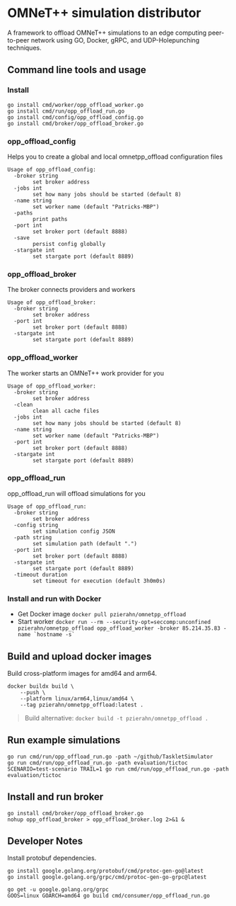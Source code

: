 # OMNeT++ simulation distributor

A framework to offload OMNeT++ simulations to an edge computing peer-to-peer network using GO, Docker, gRPC, and UDP-Holepunching techniques.

## Command line tools and usage

### Install

```shell
go install cmd/worker/opp_offload_worker.go
go install cmd/run/opp_offload_run.go
go install cmd/config/opp_offload_config.go
go install cmd/broker/opp_offload_broker.go
```

### opp_offload_config

Helps you to create a global and local omnetpp_offload configuration files

```
Usage of opp_offload_config:
  -broker string
        set broker address
  -jobs int
        set how many jobs should be started (default 8)
  -name string
        set worker name (default "Patricks-MBP")
  -paths
        print paths
  -port int
        set broker port (default 8888)
  -save
        persist config globally
  -stargate int
        set stargate port (default 8889)
```

### opp_offload_broker

The broker connects providers and workers

```
Usage of opp_offload_broker:
  -broker string
        set broker address
  -port int
        set broker port (default 8888)
  -stargate int
        set stargate port (default 8889)
```

### opp_offload_worker

The worker starts an OMNeT++ work provider for you

```
Usage of opp_offload_worker:
  -broker string
        set broker address
  -clean
        clean all cache files
  -jobs int
        set how many jobs should be started (default 8)
  -name string
        set worker name (default "Patricks-MBP")
  -port int
        set broker port (default 8888)
  -stargate int
        set stargate port (default 8889)
```

### opp_offload_run

opp_offload_run will offload simulations for you

```
Usage of opp_offload_run:
  -broker string
        set broker address
  -config string
        set simulation config JSON
  -path string
        set simulation path (default ".")
  -port int
        set broker port (default 8888)
  -stargate int
        set stargate port (default 8889)
  -timeout duration
        set timeout for execution (default 3h0m0s)
```

### Install and run with Docker

* Get Docker image ```docker pull pzierahn/omnetpp_offload```
* Start worker ```docker run --rm --security-opt=seccomp:unconfined pzierahn/omnetpp_offload opp_offload_worker -broker 85.214.35.83 -name `hostname -s` ```

## Build and upload docker images

Build cross-platform images for amd64 and arm64.

```shell
docker buildx build \
    --push \
    --platform linux/arm64,linux/amd64 \
    --tag pzierahn/omnetpp_offload:latest .
```

> Build alternative: ```docker build -t pzierahn/omnetpp_offload .```

## Run example simulations

```shell
go run cmd/run/opp_offload_run.go -path ~/github/TaskletSimulator
go run cmd/run/opp_offload_run.go -path evaluation/tictoc
SCENARIO=test-scenario TRAIL=1 go run cmd/run/opp_offload_run.go -path evaluation/tictoc
```

## Install and run broker

```shell
go install cmd/broker/opp_offload_broker.go
nohup opp_offload_broker > opp_offload_broker.log 2>&1 &
```

## Developer Notes

Install protobuf dependencies.

```shell
go install google.golang.org/protobuf/cmd/protoc-gen-go@latest
go install google.golang.org/grpc/cmd/protoc-gen-go-grpc@latest

go get -u google.golang.org/grpc
GOOS=linux GOARCH=amd64 go build cmd/consumer/opp_offload_run.go
```
